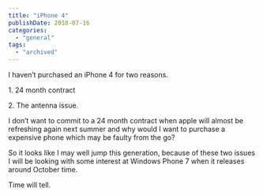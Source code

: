 ```yaml
---
title: "iPhone 4"
publishDate: 2010-07-16
categories: 
  - "general"
tags:
  - "archived"
---
```


I haven’t purchased an iPhone 4 for two reasons.

1\. 24 month contract

2\. The antenna issue.

I don’t want to commit to a 24 month contract when apple will almost be refreshing again next summer and why would I want to purchase a expensive phone which may be faulty from the go?

So it looks like I may well jump this generation, because of these two issues I will be looking with some interest at Windows Phone 7 when it releases around October time.

Time will tell.
